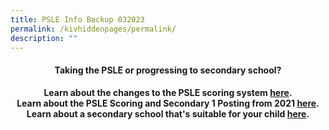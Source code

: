 ```yaml
---
title: PSLE Info Backup 032023
permalink: /kivhiddenpages/permalink/
description: ""
---
```

<h4 style="text-align: center;"><strong>Taking the PSLE or progressing to secondary school?</strong></h4>
<p style="text-align: center;"><strong>Learn about the changes to the PSLE scoring system <a href="https://www.moe.gov.sg/microsites/psle-fsbb/index.html" target="_blank" rel="noopener">here</a>.<br /></strong><strong>Learn about the PSLE Scoring and Secondary 1 Posting from 2021&nbsp;<a href="/files/PSLE Infosheet to Schools.pdf" target="_blank" rel="noopener">here</a>.<br /></strong><strong>Learn about a secondary school that's suitable for your child&nbsp;<a href="/files/A%20Secondary%20School%20Thats%20Suitable%20For%20Your%20Child.pdf" target="_blank" rel="noopener">here</a>.</strong></p>